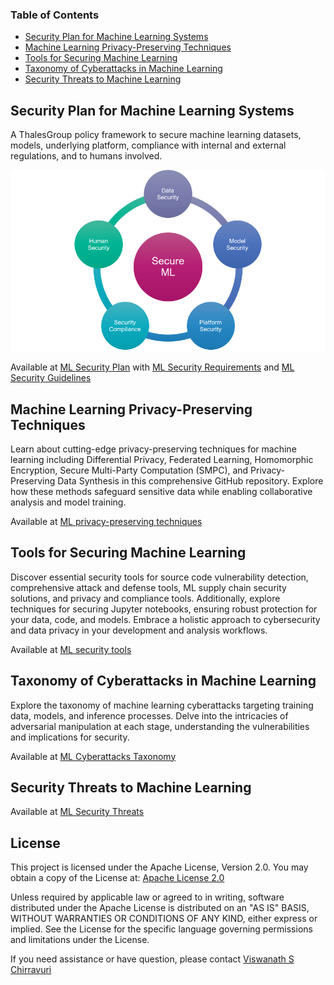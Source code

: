 ### Table of Contents

- [Security Plan for Machine Learning Systems](security-plan/ml-secplan.md)
- [Machine Learning Privacy-Preserving Techniques](privacy/ml-privacy-techniques.md)
- [Tools for Securing Machine Learning](tools/ml-security-tools.md)
- [Taxonomy of Cyberattacks in Machine Learning](ml-attacks/ml-taxonomy-cyberattacks.md)
- [Security Threats to Machine Learning](ml-threats/ml-threats.md)

## Security Plan for Machine Learning Systems

A ThalesGroup policy framework to secure machine learning datasets, models, underlying platform, compliance with internal and external regulations, and to humans involved.

**![image](images/ml.png)**

Available at [ML Security Plan](security-plan/ml-secplan.md) with [ML Security Requirements](security-plan/ml-secplan-detailed.md) and [ML Security Guidelines](security-plan/guidelines/ml-secplan-guidelines.md)

## Machine Learning Privacy-Preserving Techniques
Learn about cutting-edge privacy-preserving techniques for machine learning including Differential Privacy, Federated Learning, Homomorphic Encryption, Secure Multi-Party Computation (SMPC), and Privacy-Preserving Data Synthesis in this comprehensive GitHub repository. Explore how these methods safeguard sensitive data while enabling collaborative analysis and model training.

Available at [ML privacy-preserving techniques](privacy/ml-privacy-techniques.md)

## Tools for Securing Machine Learning

Discover essential security tools for source code vulnerability detection, comprehensive attack and defense tools, ML supply chain security solutions, and privacy and compliance tools. Additionally, explore techniques for securing Jupyter notebooks, ensuring robust protection for your data, code, and models. Embrace a holistic approach to cybersecurity and data privacy in your development and analysis workflows.

Available at [ML security tools](tools/ml-security-tools.md)

## Taxonomy of Cyberattacks in Machine Learning

Explore the taxonomy of machine learning cyberattacks targeting training data, models, and inference processes. Delve into the intricacies of adversarial manipulation at each stage, understanding the vulnerabilities and implications for security.

Available at [ML Cyberattacks Taxonomy](ml-attacks/ml-taxonomy-cyberattacks.md)

## Security Threats to Machine Learning

Available at [ML Security Threats](ml-threats/ml-threats.md)

## License

This project is licensed under the Apache License, Version 2.0. You may obtain a copy of the License at: [Apache License 2.0](http://www.apache.org/licenses/LICENSE-2.0)

Unless required by applicable law or agreed to in writing, software distributed under the Apache License is distributed on an "AS IS" BASIS, WITHOUT WARRANTIES OR CONDITIONS OF ANY KIND, either express or implied. See the License for the specific language governing permissions and limitations under the License.

If you need assistance or have question, please contact [Viswanath S Chirravuri](https://www.linkedin.com/in/chviswanath/)